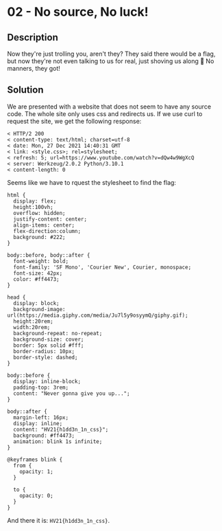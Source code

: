 # 02 - No source, No luck!

## Description

Now they're just trolling you, aren't they? They said there would be a flag, but now they're not even talking to us for real, just shoving us along 😤 No manners, they got!

## Solution

We are presented with a website that does not seem to have any source code. The whole site only uses css and redirects
us. If we use curl to request the site, we get the following response:

```
< HTTP/2 200
< content-type: text/html; charset=utf-8
< date: Mon, 27 Dec 2021 14:40:31 GMT
< link: <style.css>; rel=stylesheet;
< refresh: 5; url=https://www.youtube.com/watch?v=dQw4w9WgXcQ
< server: Werkzeug/2.0.2 Python/3.10.1
< content-length: 0
```

Seems like we have to rquest the stylesheet to find the flag:

```
html {
  display: flex;
  height:100vh;
  overflow: hidden;
  justify-content: center;
  align-items: center;
  flex-direction:column;
  background: #222;
}

body::before, body::after {
  font-weight: bold;
  font-family: 'SF Mono', 'Courier New', Courier, monospace;
  font-size: 42px;
  color: #ff4473;
}

head {
  display: block;
  background-image: url(https://media.giphy.com/media/Ju7l5y9osyymQ/giphy.gif);
  height:20rem;
  width:20rem;
  background-repeat: no-repeat;
  background-size: cover;
  border: 5px solid #fff;
  border-radius: 10px;
  border-style: dashed;
}

body::before {
  display: inline-block;
  padding-top: 3rem;
  content: "Never gonna give you up...";
}

body::after {
  margin-left: 16px;
  display: inline;
  content: "HV21{h1dd3n_1n_css}";
  background: #ff4473;
  animation: blink 1s infinite;
}

@keyframes blink {
  from {
    opacity: 1;
  }

  to {
    opacity: 0;
  }
}
```

And there it is: `HV21{h1dd3n_1n_css}`.

